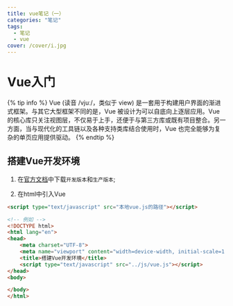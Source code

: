 ```yaml
---
title: vue笔记（一）
categories: "笔记"
tags:
  - 笔记
  - vue
cover: /cover/i.jpg
---
```


# Vue入门

{% tip info %}
Vue (读音 /vjuː/，类似于 view) 是一套用于构建用户界面的渐进式框架。与其它大型框架不同的是，Vue 被设计为可以自底向上逐层应用。Vue 的核心库只关注视图层，不仅易于上手，还便于与第三方库或既有项目整合。另一方面，当与现代化的工具链以及各种支持类库结合使用时，Vue 也完全能够为复杂的单页应用提供驱动。
{% endtip %}
## 搭建Vue开发环境
1. 在<a href="https://v2.cn.vuejs.org/v2/guide/installation.html">官方文档</a>中下载`开发版本`和`生产版本`;

2. 在html中引入Vue
``` html
<script type="text/javascript" src="本地vue.js的路径"></script>

<!-- 例如 -->
<!DOCTYPE html>
<html lang="en">
<head>
    <meta charset="UTF-8">
    <meta name="viewport" content="width=device-width, initial-scale=1.0">
    <title>搭建Vue开发环境</title>
    <script type="text/javascript" src="../js/vue.js"></script>
</head>
<body>

</body>
</html>
```
